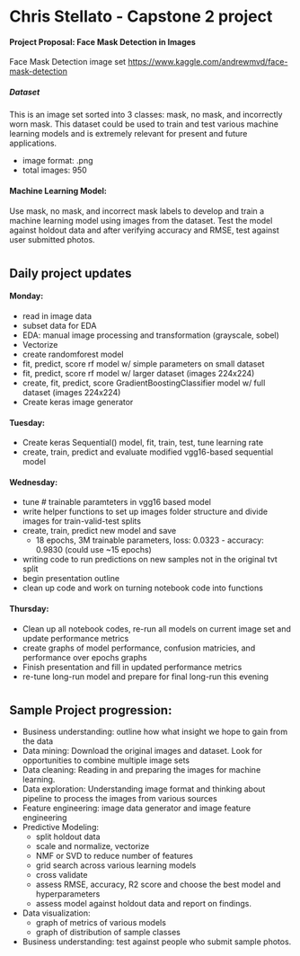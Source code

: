 # Chris Stellato - Capstone 2 project




#### Project Proposal: Face Mask Detection in Images
Face Mask Detection image set
https://www.kaggle.com/andrewmvd/face-mask-detection

##### Dataset
This is an image set sorted into 3 classes: mask, no mask, and incorrectly worn mask. This dataset could be used to train and test various machine learning models and is extremely relevant for present and future applications. 

* image format: .png
* total images: 950

#### Machine Learning Model:
Use mask, no mask, and incorrect mask labels to develop and train a machine learning model using images from the dataset. Test the model against holdout data and after verifying accuracy and RMSE, test against user submitted photos. 



#
## Daily project updates

#### Monday: 
- read in image data
- subset data for EDA
- EDA: manual image processing and transformation (grayscale, sobel)
- Vectorize
- create randomforest model
- fit, predict, score rf model w/ simple parameters on small dataset
- fit, predict, score rf model w/ larger dataset (images 224x224)
- create, fit, predict, score GradientBoostingClassifier model w/ full dataset (images 224x224)
- Create keras image generator


#### Tuesday: 
- Create keras Sequential() model, fit, train, test, tune learning rate
- create, train, predict and evaluate modified vgg16-based sequential model


#### Wednesday: 
- tune # trainable paramteters in vgg16 based model 
- write helper functions to set up images folder structure and divide images for train-valid-test splits
- create, train, predict new model and save
  - 18 epochs, 3M trainable parameters, loss: 0.0323 - accuracy: 0.9830  (could use ~15 epochs)
- writing code to run predictions on new samples not in the original tvt split
- begin presentation outline
- clean up code and work on turning notebook code into functions


#### Thursday: 
- Clean up all notebook codes, re-run all models on current image set and update performance metrics
- create graphs of model performance, confusion matricies, and performance over epochs graphs
- Finish presentation and fill in updated performance metrics
- re-tune long-run model and prepare for final long-run this evening





#
## Sample Project progression: 
- Business understanding: outline how what insight we hope to gain from the data
- Data mining: Download the original images and dataset. Look for opportunities to combine multiple image sets
- Data cleaning: Reading in and preparing the images for machine learning.  
- Data exploration: Understanding image format and thinking about pipeline to process the images from various sources 
- Feature engineering: image data generator and image feature engineering
- Predictive Modeling: 
  - split holdout data
  - scale and normalize, vectorize
  - NMF or SVD to reduce number of features
  - grid search across various learning models
  - cross validate
  - assess RMSE, accuracy, R2 score and choose the best model and hyperparameters
  - assess model against holdout data and report on findings. 
- Data visualization: 
  -  graph of metrics of various models
  -  graph of distribution of sample classes
- Business understanding: test against people who submit sample photos. 
